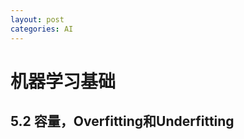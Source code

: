 ```yaml
---
layout: post
categories: AI
---
```


机器学习基础
=============


5.2 容量，Overfitting和Underfitting
----------------------